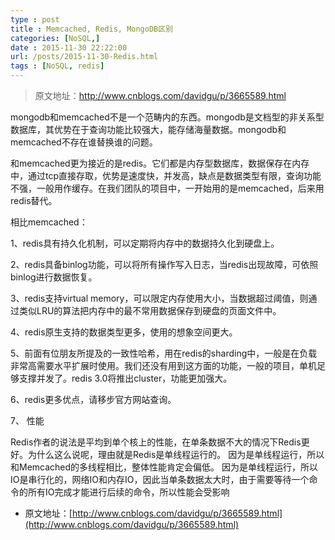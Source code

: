 ```yaml
---
type : post
title : Memcached, Redis, MongoDB区别
categories: [NoSQL,] 
date : 2015-11-30 22:22:00
url: /posts/2015-11-30-Redis.html 
tags : [NoSQL, redis]
---
```


>原文地址：http://www.cnblogs.com/davidgu/p/3665589.html

mongodb和memcached不是一个范畴内的东西。mongodb是文档型的非关系型数据库，其优势在于查询功能比较强大，能存储海量数据。mongodb和memcached不存在谁替换谁的问题。

和memcached更为接近的是redis。它们都是内存型数据库，数据保存在内存中，通过tcp直接存取，优势是速度快，并发高，缺点是数据类型有限，查询功能不强，一般用作缓存。在我们团队的项目中，一开始用的是memcached，后来用redis替代。
<!-- more -->
相比memcached：

1、redis具有持久化机制，可以定期将内存中的数据持久化到硬盘上。

2、redis具备binlog功能，可以将所有操作写入日志，当redis出现故障，可依照binlog进行数据恢复。

3、redis支持virtual memory，可以限定内存使用大小，当数据超过阈值，则通过类似LRU的算法把内存中的最不常用数据保存到硬盘的页面文件中。

4、redis原生支持的数据类型更多，使用的想象空间更大。

5、前面有位朋友所提及的一致性哈希，用在redis的sharding中，一般是在负载非常高需要水平扩展时使用。我们还没有用到这方面的功能，一般的项目，单机足够支撑并发了。redis 3.0将推出cluster，功能更加强大。

6、redis更多优点，请移步官方网站查询。

7、 性能

Redis作者的说法是平均到单个核上的性能，在单条数据不大的情况下Redis更好。为什么这么说呢，理由就是Redis是单线程运行的。
因为是单线程运行，所以和Memcached的多线程相比，整体性能肯定会偏低。
因为是单线程运行，所以IO是串行化的，网络IO和内存IO，因此当单条数据太大时，由于需要等待一个命令的所有IO完成才能进行后续的命令，所以性能会受影响


* 原文地址：[http://www.cnblogs.com/davidgu/p/3665589.html](http://www.cnblogs.com/davidgu/p/3665589.html)